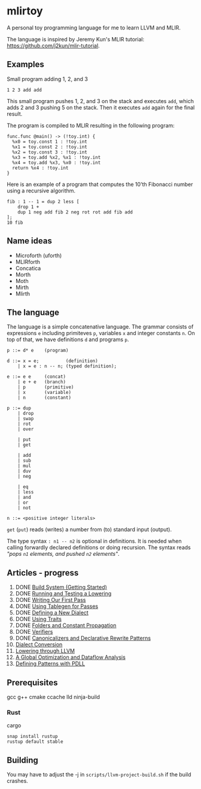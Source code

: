 # mlirtoy

A personal toy programming language for me to learn LLVM and MLIR.

The language is inspired by Jeremy Kun's MLIR tutorial: https://github.com/j2kun/mlir-tutorial.

## Examples
Small program adding 1, 2, and 3
```
1 2 3 add add
```
This small program pushes 1, 2, and 3 on the stack and executes `add`, which
adds 2 and 3 pushing 5 on the stack. Then it executes `add` again for the final
result.

The program is compiled to MLIR resulting in the following program:
```
func.func @main() -> (!toy.int) {
  %x0 = toy.const 1 : !toy.int
  %x1 = toy.const 2 : !toy.int
  %x2 = toy.const 3 : !toy.int
  %x3 = toy.add %x2, %x1 : !toy.int
  %x4 = toy.add %x3, %x0 : !toy.int
  return %x4 : !toy.int
}
```

Here is an example of a program that computes the 10'th Fibonacci number using a
recursive algorithm.
```
fib : 1 -- 1 = dup 2 less [
    drop 1 +
    dup 1 neg add fib 2 neg rot rot add fib add
];
10 fib
```



## Name ideas

- Microforth (uforth)
- MLIRforth
- Concatica
- Morth
- Moth
- Mirth
- Mlirth

## The language

The language is a simple concatenative language. The grammar consists of expressions `e` including primiteves `p`, variables `x` and integer constants `n`. On top of that, we have definitions `d` and programs `p`.

```
p ::= d* e    (program)

d ::= x = e;          (definition)
    | x = e : n -- n; (typed definition);

e ::= e e     (concat)
    | e + e   (branch)
    | p       (primitive)
    | x       (variable)
    | n       (constant)

p ::= dup
    | drop
    | swap
    | rot
    | over

    | put
    | get

    | add
    | sub
    | mul
    | duv
    | neg
    
    | eq
    | less
    | and
    | or    
    | not

n ::= <positive integer literals>
```

`get` (`put`) reads (writes) a number from (to) standard input (output).

The type syntax `: n1 -- n2` is optional in definitions. It is needed when calling forwardly declared definitions or doing recursion. The syntax reads _"pops `n1` elements, and pushed `n2` elements"_.

## Articles - progress

1.  DONE [Build System (Getting Started)](https://jeremykun.com/2023/08/10/mlir-getting-started/)
2.  DONE [Running and Testing a Lowering](https://jeremykun.com/2023/08/10/mlir-running-and-testing-a-lowering/)
3.  DONE [Writing Our First Pass](https://jeremykun.com/2023/08/10/mlir-writing-our-first-pass/)
4.  DONE [Using Tablegen for Passes](https://jeremykun.com/2023/08/10/mlir-using-tablegen-for-passes/)
5.  DONE [Defining a New Dialect](https://jeremykun.com/2023/08/21/mlir-defining-a-new-dialect/)
6.  DONE [Using Traits](https://jeremykun.com/2023/09/07/mlir-using-traits/)
7.  DONE [Folders and Constant Propagation](https://jeremykun.com/2023/09/11/mlir-folders/)
8.  DONE [Verifiers](https://jeremykun.com/2023/09/13/mlir-verifiers/)
9.  DONE [Canonicalizers and Declarative Rewrite Patterns](https://jeremykun.com/2023/09/20/mlir-canonicalizers-and-declarative-rewrite-patterns/)
10. [Dialect Conversion](https://jeremykun.com/2023/10/23/mlir-dialect-conversion/)
11. [Lowering through LLVM](https://jeremykun.com/2023/11/01/mlir-lowering-through-llvm/)
12. [A Global Optimization and Dataflow Analysis](https://jeremykun.com/2023/11/15/mlir-a-global-optimization-and-dataflow-analysis/)
12. [Defining Patterns with PDLL](https://www.jeremykun.com/2024/08/04/mlir-pdll/)

## Prerequisites

gcc
g++
cmake
ccache
lld
ninja-build

### Rust

cargo

```
snap install rustup
rustup default stable
```

## Building

You may have to adjust the -j in `scripts/llvm-project-build.sh` if the build crashes.
